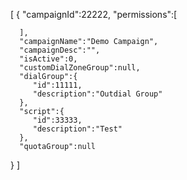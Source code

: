 [
   {
      "campaignId":22222,
      "permissions":[

      ],
      "campaignName":"Demo Campaign",
      "campaignDesc":"",
      "isActive":0,
      "customDialZoneGroup":null,
      "dialGroup":{
         "id":11111,
         "description":"Outdial Group"
      },
      "script":{
         "id":33333,
         "description":"Test"
      },
      "quotaGroup":null
   }
]